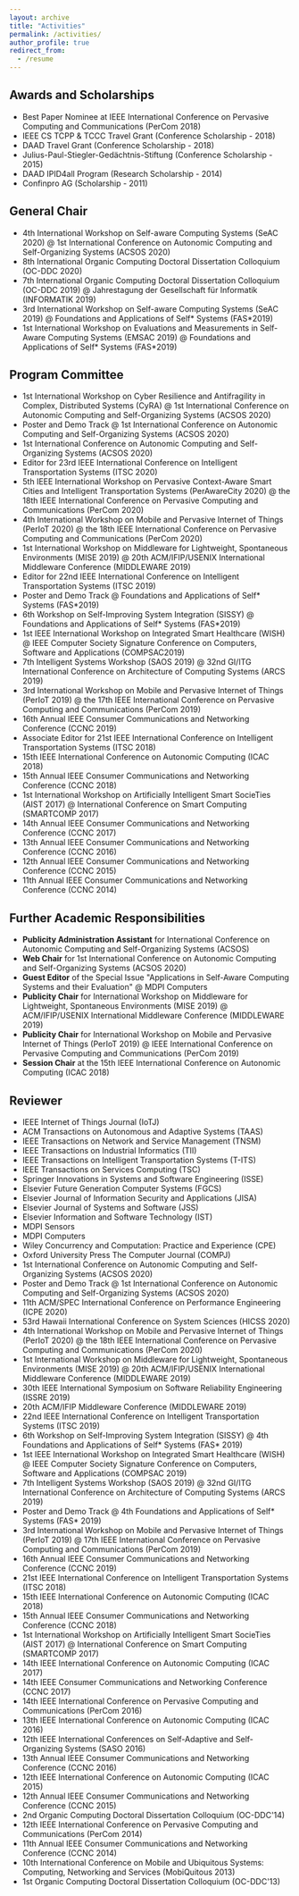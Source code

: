 ```yaml
---
layout: archive
title: "Activities"
permalink: /activities/
author_profile: true
redirect_from:
  - /resume
---
```


## Awards and Scholarships

 * Best Paper Nominee at IEEE International Conference on Pervasive Computing and Communications (PerCom 2018)
 * IEEE CS TCPP & TCCC Travel Grant (Conference Scholarship - 2018)
 * DAAD Travel Grant (Conference Scholarship - 2018)
 * Julius-Paul-Stiegler-Gedächtnis-Stiftung (Conference Scholarship - 2015)
 * DAAD IPID4all Program (Research Scholarship - 2014)
 * Confinpro AG (Scholarship - 2011)

## General Chair

 * 4th International Workshop on Self-aware Computing Systems (SeAC 2020) @ 1st International Conference on Autonomic Computing and Self-Organizing Systems (ACSOS 2020)
 * 8th International Organic Computing Doctoral Dissertation Colloquium (OC-DDC 2020) 
 * 7th International Organic Computing Doctoral Dissertation Colloquium (OC-DDC 2019) @ Jahrestagung der Gesellschaft für Informatik (INFORMATIK 2019)
 * 3rd International Workshop on Self-aware Computing Systems (SeAC 2019) @ Foundations and Applications of Self* Systems (FAS*2019)
 * 1st International Workshop on Evaluations and Measurements in Self-Aware Computing Systems (EMSAC 2019) @ Foundations and Applications of Self* Systems (FAS*2019)


## Program Committee

 * 1st International Workshop on Cyber Resilience and Antifragility in Complex, Distributed Systems (CyRA) @ 1st International Conference on Autonomic Computing and Self-Organizing Systems (ACSOS 2020)
 * 	Poster and Demo Track @ 1st International Conference on Autonomic Computing and Self-Organizing Systems (ACSOS 2020)
 * 1st International Conference on Autonomic Computing and Self-Organizing Systems (ACSOS 2020)
 * Editor for 23rd IEEE International Conference on Intelligent Transportation Systems (ITSC 2020)
 * 5th IEEE International Workshop on Pervasive Context-Aware Smart Cities and Intelligent Transportation Systems (PerAwareCity 2020) @ the 18th IEEE International Conference on Pervasive Computing and Communications (PerCom 2020)
 * 4th International Workshop on Mobile and Pervasive Internet of Things (PerIoT 2020) @ the 18th IEEE International Conference on Pervasive Computing and Communications (PerCom 2020)
 * 1st International Workshop on Middleware for Lightweight, Spontaneous Environments (MISE 2019) @ 20th ACM/IFIP/USENIX International Middleware Conference (MIDDLEWARE 2019)
 * Editor for 22nd IEEE International Conference on Intelligent Transportation Systems (ITSC 2019)
 * Poster and Demo Track @ Foundations and Applications of Self* Systems (FAS*2019)
 * 6th Workshop on Self-Improving System Integration (SISSY) @ Foundations and Applications of Self* Systems (FAS*2019)
 * 	1st IEEE International Workshop on Integrated Smart Healthcare (WISH) @ IEEE Computer Society Signature Conference on Computers, Software and Applications (COMPSAC2019)
 * 	7th Intelligent Systems Workshop (SAOS 2019) @ 32nd GI/ITG International Conference on Architecture of Computing Systems (ARCS 2019)
 * 	3rd International Workshop on Mobile and Pervasive Internet of Things (PerIoT 2019) @ the 17th IEEE International Conference on Pervasive Computing and Communications (PerCom 2019)
 * 	16th Annual IEEE Consumer Communications and Networking Conference (CCNC 2019)
 * 	Associate Editor for 21st IEEE International Conference on Intelligent Transportation Systems (ITSC 2018)
 * 	15th IEEE International Conference on Autonomic Computing (ICAC 2018)
 * 	15th Annual IEEE Consumer Communications and Networking Conference (CCNC 2018)
 * 	1st International Workshop on Artificially Intelligent Smart SocieTies (AIST 2017) @ International Conference on Smart Computing (SMARTCOMP 2017)
 * 	14th Annual IEEE Consumer Communications and Networking Conference (CCNC 2017)
 * 	13th Annual IEEE Consumer Communications and Networking Conference (CCNC 2016)
 * 	12th Annual IEEE Consumer Communications and Networking Conference (CCNC 2015)
 * 	11th Annual IEEE Consumer Communications and Networking Conference (CCNC 2014)

 
## Further Academic Responsibilities

 * **Publicity Administration Assistant** for International Conference on Autonomic Computing and Self-Organizing Systems (ACSOS)
 * **Web Chair** for 1st International Conference on Autonomic Computing and Self-Organizing Systems (ACSOS 2020)
 * **Guest Editor** of the Special Issue "Applications in Self-Aware Computing Systems and their Evaluation" @ MDPI Computers
 * **Publicity Chair** for International Workshop on Middleware for Lightweight, Spontaneous Environments (MISE 2019) @ ACM/IFIP/USENIX International Middleware Conference (MIDDLEWARE 2019)
 * **Publicity Chair** for International Workshop on Mobile and Pervasive Internet of Things (PerIoT 2019) @ IEEE International Conference on Pervasive Computing and Communications (PerCom 2019)
 * **Session Chair** at the 15th IEEE International Conference on Autonomic Computing (ICAC 2018)


 
## Reviewer

 * IEEE Internet of Things Journal (IoTJ)
 * ACM Transactions on Autonomous and Adaptive Systems (TAAS)
 * IEEE Transactions on Network and Service Management (TNSM)
 * IEEE Transactions on Industrial Informatics (TII)
 * IEEE Transactions on Intelligent Transportation Systems (T-ITS)
 * IEEE Transactions on Services Computing (TSC)
 * Springer Innovations in Systems and Software Engineering (ISSE)
 * Elsevier Future Generation Computer Systems (FGCS)
 * Elsevier Journal of Information Security and Applications (JISA)
 * Elsevier Journal of Systems and Software (JSS)
 * Elsevier Information and Software Technology (IST)
 * MDPI Sensors
 * MDPI Computers
 * Wiley Concurrency and Computation: Practice and Experience (CPE)
 * Oxford University Press The Computer Journal (COMPJ)
 * 1st International Conference on Autonomic Computing and Self-Organizing Systems (ACSOS 2020)
 * Poster and Demo Track @ 1st International Conference on Autonomic Computing and Self-Organizing Systems (ACSOS 2020)
 * 11th ACM/SPEC International Conference on Performance Engineering (ICPE 2020)
 * 53rd Hawaii International Conference on System Sciences (HICSS 2020)
 * 4th International Workshop on Mobile and Pervasive Internet of Things (PerIoT 2020) @ the 18th IEEE International Conference on Pervasive Computing and Communications (PerCom 2020)
 * 1st International Workshop on Middleware for Lightweight, Spontaneous Environments (MISE 2019) @ 20th ACM/IFIP/USENIX International Middleware Conference (MIDDLEWARE 2019)
 * 30th IEEE International Symposium on Software Reliability Engineering (ISSRE 2019) 
 * 20th ACM/IFIP Middleware Conference (MIDDLEWARE 2019)
 * 22nd IEEE International Conference on Intelligent Transportation Systems (ITSC 2019)
 * 6th Workshop on Self-Improving System Integration (SISSY) @ 4th Foundations and Applications of Self* Systems (FAS* 2019)
 * 1st IEEE International Workshop on Integrated Smart Healthcare (WISH) @ IEEE Computer Society Signature Conference on Computers, Software and Applications (COMPSAC 2019)
 * 7th Intelligent Systems Workshop (SAOS 2019) @ 32nd GI/ITG International Conference on Architecture of Computing Systems (ARCS 2019)
 * Poster and Demo Track @ 4th Foundations and Applications of Self* Systems (FAS* 2019)
 * 3rd International Workshop on Mobile and Pervasive Internet of Things (PerIoT 2019) @ 17th IEEE International Conference on Pervasive Computing and Communications (PerCom 2019)
 * 16th Annual IEEE Consumer Communications and Networking Conference (CCNC 2019) 
 * 21st IEEE International Conference on Intelligent Transportation Systems (ITSC 2018)
 * 15th IEEE International Conference on Autonomic Computing (ICAC 2018)
 * 15th Annual IEEE Consumer Communications and Networking Conference (CCNC 2018)
 * 1st International Workshop on Artificially Intelligent Smart SocieTies (AIST 2017) @ International Conference on Smart Computing (SMARTCOMP 2017)
 * 14th IEEE International Conference on Autonomic Computing (ICAC 2017)
 * 14th IEEE Consumer Communications and Networking Conference (CCNC 2017)
 * 14th IEEE International Conference on Pervasive Computing and Communications (PerCom 2016)
 * 13th IEEE International Conference on Autonomic Computing (ICAC 2016)
 * 12th IEEE International Conferences on Self-Adaptive and Self-Organizing Systems (SASO 2016)
 * 13th Annual IEEE Consumer Communications and Networking Conference (CCNC 2016)
 * 12th IEEE International Conference on Autonomic Computing (ICAC 2015)
 * 12th Annual IEEE Consumer Communications and Networking Conference (CCNC 2015)
 * 2nd Organic Computing Doctoral Dissertation Colloquium (OC-DDC'14)
 * 12th IEEE International Conference on Pervasive Computing and Communications (PerCom 2014)
 * 11th Annual IEEE Consumer Communications and Networking Conference (CCNC 2014)
 * 10th International Conference on Mobile and Ubiquitous Systems: Computing, Networking and Services (MobiQuitous 2013)
 * 1st Organic Computing Doctoral Dissertation Colloquium (OC-DDC'13)



